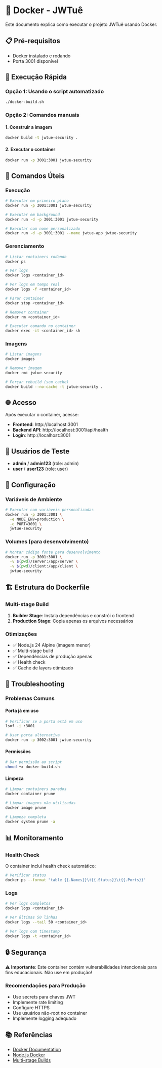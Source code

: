 # 🐳 Docker - JWTuê

Este documento explica como executar o projeto JWTuê usando Docker.

## 📋 Pré-requisitos

- Docker instalado e rodando
- Porta 3001 disponível

## 🚀 Execução Rápida

### Opção 1: Usando o script automatizado
```bash
./docker-build.sh
```

### Opção 2: Comandos manuais

#### 1. Construir a imagem
```bash
docker build -t jwtue-security .
```

#### 2. Executar o container
```bash
docker run -p 3001:3001 jwtue-security
```

## 📝 Comandos Úteis

### Execução
```bash
# Executar em primeiro plano
docker run -p 3001:3001 jwtue-security

# Executar em background
docker run -d -p 3001:3001 jwtue-security

# Executar com nome personalizado
docker run -d -p 3001:3001 --name jwtue-app jwtue-security
```

### Gerenciamento
```bash
# Listar containers rodando
docker ps

# Ver logs
docker logs <container_id>

# Ver logs em tempo real
docker logs -f <container_id>

# Parar container
docker stop <container_id>

# Remover container
docker rm <container_id>

# Executar comando no container
docker exec -it <container_id> sh
```

### Imagens
```bash
# Listar imagens
docker images

# Remover imagem
docker rmi jwtue-security

# Forçar rebuild (sem cache)
docker build --no-cache -t jwtue-security .
```

## 🌐 Acesso

Após executar o container, acesse:

- **Frontend**: http://localhost:3001
- **Backend API**: http://localhost:3001/api/health
- **Login**: http://localhost:3001

## 👥 Usuários de Teste

- **admin** / **admin123** (role: admin)
- **user** / **user123** (role: user)

## 🔧 Configuração

### Variáveis de Ambiente
```bash
# Executar com variáveis personalizadas
docker run -p 3001:3001 \
  -e NODE_ENV=production \
  -e PORT=3001 \
  jwtue-security
```

### Volumes (para desenvolvimento)
```bash
# Montar código fonte para desenvolvimento
docker run -p 3001:3001 \
  -v $(pwd)/server:/app/server \
  -v $(pwd)/client:/app/client \
  jwtue-security
```

## 🏗️ Estrutura do Dockerfile

### Multi-stage Build
1. **Builder Stage**: Instala dependências e constrói o frontend
2. **Production Stage**: Copia apenas os arquivos necessários

### Otimizações
- ✅ Node.js 24 Alpine (imagem menor)
- ✅ Multi-stage build
- ✅ Dependências de produção apenas
- ✅ Health check
- ✅ Cache de layers otimizado

## 🐛 Troubleshooting

### Problemas Comuns

#### Porta já em uso
```bash
# Verificar se a porta está em uso
lsof -i :3001

# Usar porta alternativa
docker run -p 3002:3001 jwtue-security
```

#### Permissões
```bash
# Dar permissão ao script
chmod +x docker-build.sh
```

#### Limpeza
```bash
# Limpar containers parados
docker container prune

# Limpar imagens não utilizadas
docker image prune

# Limpeza completa
docker system prune -a
```

## 📊 Monitoramento

### Health Check
O container inclui health check automático:
```bash
# Verificar status
docker ps --format "table {{.Names}}\t{{.Status}}\t{{.Ports}}"
```

### Logs
```bash
# Ver logs completos
docker logs <container_id>

# Ver últimas 50 linhas
docker logs --tail 50 <container_id>

# Ver logs com timestamp
docker logs -t <container_id>
```

## 🔒 Segurança

⚠️ **Importante**: Este container contém vulnerabilidades intencionais para fins educacionais. Não use em produção!

### Recomendações para Produção
- Use secrets para chaves JWT
- Implemente rate limiting
- Configure HTTPS
- Use usuários não-root no container
- Implemente logging adequado

## 📚 Referências

- [Docker Documentation](https://docs.docker.com/)
- [Node.js Docker](https://nodejs.org/en/docs/guides/nodejs-docker-webapp/)
- [Multi-stage Builds](https://docs.docker.com/develop/dev-best-practices/multistage-build/) 